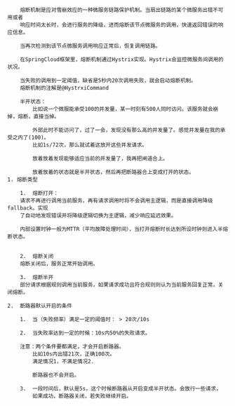         熔断机制是应对雪崩效应的一种微服务链路保护机制。当扇出链路的某个微服务出错不可用或者
        响应时间太长时，会进行服务的降级，进而熔断该节点微服务的调用，快速返回错误的响应信息。
        
        当再次检测到该节点微服务调用响应正常后，恢复调用链路。
        
        在SpringCloud框架里，熔断机制通过Hystrix实现。Hystrix会监控微服务间调用的状况。
        
        当失败的调用到一定阈值，缺省是5秒内20次调用失败，就会启动熔断机制。
        熔断机制的注解是@HystrxiCommand
            
        半开状态：
            比如说一个微服能承受100的并发量，某一时刻有500人同时访问。该服务就会崩掉，熔断，直接当掉。
            
            外部此时不能访问了，过了一会，发现没有那么高的并发量了。感觉并发量在我的承受之内了(100)。
            比如1s/72次，那么就试着这放开这些并发请求。
            
            放着放着发现能够适应当前的并发量了，我再把闸道合上。
            
            放着放着的状态就是半开状态，然后再把断路器合上变成打开的状态。
    1. 熔断类型
    
        1.  熔断打开：
        请求不再进行调用当前服务，再有请求调用时将不会调用主逻辑，而是直接调用降级fallback。实现
        了自动地发现错误并将降级逻辑切换为主逻辑，减少响应延迟效果。
        
        内部设置时钟一般为MTTR（平均故障处理时间），当打开熔断时长达到所设时钟则进入半熔断状态。
        
        
        2.  熔断关闭
        熔断关闭后，服务正常开始调用。
        
        3.  熔断半开
        部分请求根据规则调用当前服务，如果请求成功且符合规则则认为当前服务回复正常，关闭熔断。
        
    2.  断路器默认开启的条件
    
        1.  当（失败频率）满足一定的阈值时： > 20次/10s
        
        2.  当失败率达到一定的时候：10s内50%的失败请求。
        
        注意：两个条件要都满足，才会开启断路器。
            比如10s内出错21次，正确100次。
            满足情况1，不满足情况2.
            
            断路器也不会开启。
            
        3.  一段时间后，默认是5s，这个时候断路器从开启变成半开状态。会放行一些请求，
            如果成功，断路器关闭，若失败继续开启。